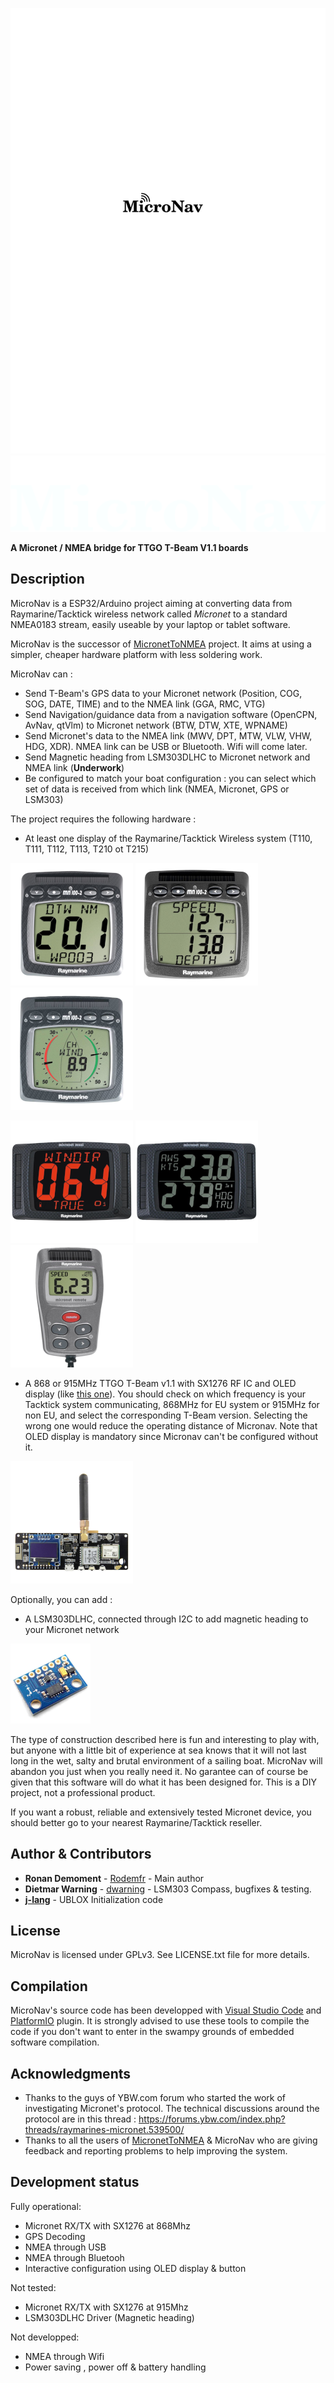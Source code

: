 ![](images/micronav.svg#gh-light-mode-only)
![](images/micronav_dark.svg#gh-dark-mode-only)

**A Micronet / NMEA bridge for TTGO T-Beam V1.1 boards**

## Description

MicroNav is a ESP32/Arduino project aiming at converting data from Raymarine/Tacktick wireless network called *Micronet* to a standard NMEA0183 stream, easily useable by your laptop or tablet software.

MicroNav is the successor of [MicronetToNMEA](https://github.com/Rodemfr/MicronetToNMEA) project. It aims at using a simpler, cheaper hardware platform with less soldering work.

MicroNav can :

- Send T-Beam's GPS data to your Micronet network (Position, COG, SOG, DATE, TIME) and to the NMEA link (GGA, RMC, VTG)
- Send Navigation/guidance data from a navigation software (OpenCPN, AvNav, qtVlm) to Micronet network (BTW, DTW, XTE, WPNAME)
- Send Micronet's data to the NMEA link (MWV, DPT, MTW, VLW, VHW, HDG, XDR). NMEA link can be USB or Bluetooth. Wifi will come later.
- Send Magnetic heading from LSM303DLHC to Micronet network and NMEA link (**Underwork**)
- Be configured to match your boat configuration : you can select which set of data is received from which link (NMEA, Micronet, GPS or LSM303)

The project requires the following hardware :

- At least one display of the Raymarine/Tacktick Wireless system (T110, T111, T112, T113, T210 ot T215)

![](images/t110.png)
![](images/t111.png)
![](images/t112.png)

![](images/t210.png)
![](images/t215.png)
![](images/t113.png)

- A 868 or 915MHz TTGO T-Beam v1.1 with SX1276 RF IC and OLED display (like [this one](http://www.lilygo.cn/prod_view.aspx?TypeId=50060&Id=1317&FId=t3:50060:3)). You should check on which frequency is your Tacktick system communicating, 868MHz for EU system or 915MHz for non EU, and select the corresponding T-Beam version. Selecting the wrong one would reduce the operating distance of Micronav. Note that OLED display is mandatory since Micronav can't be configured without it.

![](images/t-beam-v1-1.png)

Optionally, you can add :

- A LSM303DLHC, connected through I2C to add magnetic heading to your Micronet network

![](images/lsm303.png)

The type of construction described here is fun and interesting to play with, but anyone with a little bit
of experience at sea knows that it will not last long in the wet, salty and brutal environment of a sailing boat.
MicroNav will abandon you just when you really need it. No garantee can of course be given that this software
will do what it has been designed for. This is a DIY project, not a professional product.

If you want a robust, reliable and extensively tested Micronet device, you should better go to your nearest Raymarine/Tacktick reseller. 

## Author & Contributors

* **Ronan Demoment** - [Rodemfr](https://github.com/Rodemfr) - Main author 
* **Dietmar Warning** - [dwarning](https://github.com/dwarning) - LSM303 Compass, bugfixes & testing.
* **[j-lang](https://github.com/j-lang)** - UBLOX Initialization code

## License

MicroNav is licensed under GPLv3. See LICENSE.txt file for more details.

## Compilation

MicroNav's source code has been developped with [Visual Studio Code](https://code.visualstudio.com) and [PlatformIO](https://platformio.org) plugin. It is strongly advised to use these tools to compile the code if you don't want to enter in the swampy grounds of embedded software compilation.

## Acknowledgments

* Thanks to the guys of YBW.com forum who started the work of investigating Micronet's protocol. The technical discussions around the protocol are in this thread : https://forums.ybw.com/index.php?threads/raymarines-micronet.539500/
* Thanks to all the users of [MicronetToNMEA](https://github.com/Rodemfr/MicronetToNMEA) & MicroNav who are giving feedback and reporting problems to help improving the system.

## Development status

Fully operational:
- Micronet RX/TX with SX1276 at 868Mhz
- GPS Decoding
- NMEA through USB
- NMEA through Bluetooh
- Interactive configuration using OLED display & button

Not tested:
- Micronet RX/TX with SX1276 at 915Mhz
- LSM303DLHC Driver (Magnetic heading)

Not developped:
- NMEA through Wifi
- Power saving , power off & battery handling
